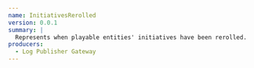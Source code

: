 ```yaml
---
name: InitiativesRerolled
version: 0.0.1
summary: |
  Represents when playable entities' initiatives have been rerolled.
producers:
  - Log Publisher Gateway
---
```


<NodeGraph title="Consumer / Producer Diagram" />
